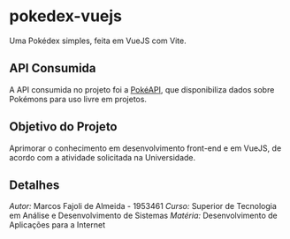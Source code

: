 # pokedex-vuejs

Uma Pokédex simples, feita em VueJS com Vite.

## API Consumida

A API consumida no projeto foi a [PokéAPI](https://pokeapi.co/), que disponibiliza dados sobre Pokémons para uso livre em projetos.

## Objetivo do Projeto

Aprimorar o conhecimento em desenvolvimento front-end e em VueJS, de acordo com a atividade solicitada na Universidade.

## Detalhes

_Autor:_ Marcos Fajoli de Almeida - 1953461
_Curso:_ Superior de Tecnologia em Análise e Desenvolvimento de Sistemas
_Matéria:_ Desenvolvimento de Aplicações para a Internet
